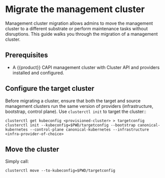 # Migrate the management cluster

Management cluster migration allows admins to move the management cluster 
to a different substrate or perform maintenance tasks without disruptions.
This guide walks you through the migration of a management cluster.

## Prerequisites

- A {{product}} CAPI management cluster with Cluster API and providers 
installed and configured.

## Configure the target cluster

Before migrating a cluster, ensure that both the target and source management 
clusters run the same version of providers (infrastructure, bootstrap, 
control plane). Use `clusterctl init` to target the cluster::

```
clusterctl get kubeconfig <provisioned-cluster> > targetconfig
clusterctl init --kubeconfig=$PWD/targetconfig --bootstrap canonical-kubernetes --control-plane canonical-kubernetes --infrastructure <infra-provider-of-choice>
```

## Move the cluster

Simply call:

```
clusterctl move --to-kubeconfig=$PWD/targetconfig
```

<!-- LINKS -->
[Cluster provisioning with CAPI and {{product}} tutorial]: ../tutorial/getting-started.md
